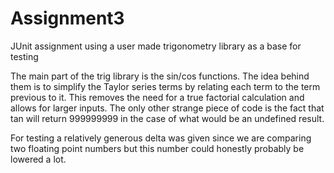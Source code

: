 # Assignment3
JUnit assignment using a user made trigonometry library as a base for testing

The main part of the trig library is the sin/cos functions. The idea behind them is to simplify the Taylor series terms by
relating each term to the term previous to it. This removes the need for a true factorial calculation and allows for larger
inputs. The only other strange piece of code is the fact that tan will return 999999999 in the case of what would be an 
undefined result.

For testing a relatively generous delta was given since we are comparing two floating point numbers but this number could
honestly probably be lowered a lot.
